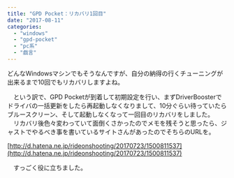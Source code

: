 ```yaml
---
title: "GPD Pocket：リカバリ1回目"
date: "2017-08-11"
categories: 
  - "windows"
  - "gpd-pocket"
  - "pc系"
  - "戯言"
---
```


どんなWindowsマシンでもそうなんですが、自分の納得の行くチューニングが出来るまで10回でもリカバリしますよね。

　という訳で、GPD Pocketが到着して初期設定を行い、まずDriverBoosterでドライバの一括更新をしたら再起動しなくなりまして、10分ぐらい待っていたらブルースクリーン、そして起動しなくなって一回目のリカバリをしました。 　リカバリ後色々変わっていて面倒くさかったのでメモを残そうと思ったら、ジャストでやるべき事を書いているサイトさんがあったのでそちらのURLを。

[http://d.hatena.ne.jp/rideonshooting/20170723/1500811537](http://d.hatena.ne.jp/rideonshooting/20170723/1500811537)

　すっごく役に立ちました。
